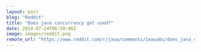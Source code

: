 ```yaml
---
layout: post
blog: "Reddit"
title: "Does java concurrency get used?"
date: 2024-07-24T06:59:46Z
image: images/reddit.png
remote_url: "https://www.reddit.com/r/java/comments/1eaux0u/does_java_concurrency_get_used/"
---
```

